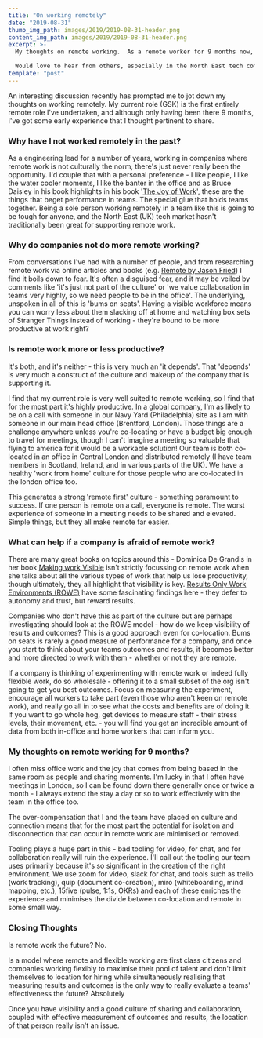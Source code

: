 ```yaml
---
title: "On working remotely"
date: "2019-08-31"
thumb_img_path: images/2019/2019-08-31-header.png
content_img_path: images/2019/2019-08-31-header.png
excerpt: >-
  My thoughts on remote working.  As a remote worker for 9 months now, leading a team of remote workers, in a global business, it's been an interesting journey.  

  Would love to hear from others, especially in the North East tech community, on their thoughts on remote work.
template: "post"
---
```


An interesting discussion recently has prompted me to jot down my thoughts on working remotely. My current role (GSK) is the first entirely remote role I've undertaken, and although only having been there 9 months, I've got some early experience that I thought pertinent to share.

### Why have I not worked remotely in the past?

As a engineering lead for a number of years, working in companies where remote work is not culturally the norm, there's just never really been the opportunity. I'd couple that with a personal preference - I like people, I like the water cooler moments, I like the banter in the office and as Bruce Daisley in his book highlights in his book '[The Joy of Work](https://eatsleepworkrepeat.com/book/)', these are the things that beget performance in teams. The special glue that holds teams together. Being a sole person working remotely in a team like this is going to be tough for anyone, and the North East (UK) tech market hasn't traditionally been great for supporting remote work.

### Why do companies not do more remote working?

From conversations I've had with a number of people, and from researching remote work via online articles and books (e.g. [Remote by Jason Fried](https://basecamp.com/books/remote)) I find it boils down to fear. It's often a disguised fear, and it may be veiled by comments like 'it's just not part of the culture' or 'we value collaboration in teams very highly, so we need people to be in the office'. The underlying, unspoken in all of this is 'bums on seats'. Having a visible workforce means you can worry less about them slacking off at home and watching box sets of Stranger Things instead of working - they're bound to be more productive at work right?

### Is remote work more or less productive?

It's both, and it's neither - this is very much an 'it depends'. That 'depends' is very much a construct of the culture and makeup of the company that is supporting it.

I find that my current role is very well suited to remote working, so I find that for the most part it's highly productive. In a global company, I'm as likely to be on a call with someone in our Navy Yard (Philadelphia) site as I am with someone in our main head office (Brentford, London). Those things are a challenge anywhere unless you're co-locating or have a budget big enough to travel for meetings, though I can't imagine a meeting so valuable that flying to america for it would be a workable solution! Our team is both co-located in an office in Central London and distributed remotely (I have team members in Scotland, Ireland, and in various parts of the UK). We have a healthy 'work from home' culture for those people who are co-located in the london office too.

This generates a strong 'remote first' culture - something paramount to success. If one person is remote on a call, everyone is remote. The worst experience of someone in a meeting needs to be shared and elevated. Simple things, but they all make remote far easier.

### What can help if a company is afraid of remote work?

There are many great books on topics around this - Dominica De Grandis in her book [Making work Visible](https://itrevolution.com/book/making-work-visible/) isn't strictly focussing on remote work when she talks about all the various types of work that help us lose productivity, though ultimately, they all highlight that visibility is key. [Results Only Work Environments (ROWE)](https://en.wikipedia.org/wiki/ROWE) have some fascinating findings here - they defer to autonomy and trust, but reward results.

Companies who don't have this as part of the culture but are perhaps investigating should look at the ROWE model - how do we keep visibility of results and outcomes? This is a good approach even for co-location. Bums on seats is rarely a good measure of performance for a company, and once you start to think about your teams outcomes and results, it becomes better and more directed to work with them - whether or not they are remote.

If a company is thinking of experimenting with remote work or indeed fully flexible work, do so wholesale - offering it to a small subset of the org isn't going to get you best outcomes. Focus on measuring the experiment, encourage all workers to take part (even those who aren't keen on remote work), and really go all in to see what the costs and benefits are of doing it. If you want to go whole hog, get devices to measure staff - their stress levels, their movement, etc. - you will find you get an incredible amount of data from both in-office and home workers that can inform you.

### My thoughts on remote working for 9 months?

I often miss office work and the joy that comes from being based in the same room as people and sharing moments. I'm lucky in that I often have meetings in London, so I can be found down there generally once or twice a month - I always extend the stay a day or so to work effectively with the team in the office too.

The over-compensation that I and the team have placed on culture and connection means that for the most part the potential for isolation and disconnection that can occur in remote work are minimised or removed.

Tooling plays a huge part in this - bad tooling for video, for chat, and for collaboration really will ruin the experience. I'll call out the tooling our team uses primarily because it's so significant in the creation of the right environment. We use zoom for video, slack for chat, and tools such as trello (work tracking), quip (document co-creation), miro (whiteboarding, mind mapping, etc.), 15five (pulse, 1:1s, OKRs) and each of these enriches the experience and minimises the divide between co-location and remote in some small way.

### Closing Thoughts

Is remote work the future? No.

Is a model where remote and flexible working are first class citizens and companies working flexibly to maximise their pool of talent and don't limit themselves to location for hiring while simultaneously realising that measuring results and outcomes is the only way to really evaluate a teams' effectiveness the future? Absolutely

  

Once you have visibility and a good culture of sharing and collaboration, coupled with effective measurement of outcomes and results, the location of that person really isn't an issue.